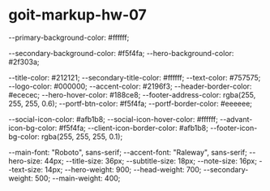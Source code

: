 # goit-markup-hw-07

<!-- *Переменные* -->

--primary-background-color: #ffffff;

--secondary-background-color: #f5f4fa;
--hero-background-color: #2f303a;

--title-color: #212121;
--secondary-title-color: #ffffff;
--text-color: #757575;
--logo-color: #000000;
--accent-color: #2196f3;
--header-border-color: #ececec;
--hero-hover-color: #188ce8;
--footer-address-color: rgba(255, 255, 255, 0.6);
--portf-btn-color: #f5f4fa;
--portf-border-color: #eeeeee;

--social-icon-color: #afb1b8;
--social-icon-hover-color: #ffffff;
--advant-icon-bg-color: #f5f4fa;
--client-icon-border-color: #afb1b8;
--footer-icon-bg-color: rgba(255, 255, 255, 0.1);

--main-font: "Roboto", sans-serif;
--accent-font: "Raleway", sans-serif;
--hero-size: 44px;
--title-size: 36px;
--subtitle-size: 18px;
--note-size: 16px;
--text-size: 14px;
--hero-weight: 900;
--head-weight: 700;
--secondary-weight: 500;
--main-weight: 400;

